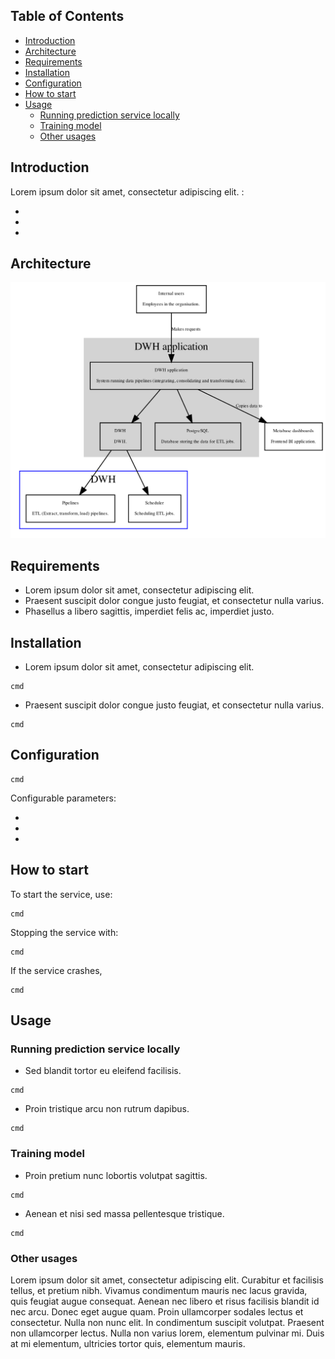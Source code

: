 <!-- TABLE OF CONTENTS -->
## Table of Contents

- [Introduction](#introduction)
- [Architecture](#architecture)
- [Requirements](#requirements)
- [Installation](#installation)
- [Configuration](#configuration)
- [How to start](#how-to-start)
- [Usage](#usage)
  * [Running prediction service locally](#running-prediction-service-locally)
  * [Training model](#training-model)
  * [Other usages](#other-usages)



<!-- INTRODUCTION -->
## Introduction

Lorem ipsum dolor sit amet, consectetur adipiscing elit. :

-
-
- 

## Architecture

![Architecture](c4/images/architecture_graph.png)

<!-- REQUIREMENTS -->
## Requirements

- Lorem ipsum dolor sit amet, consectetur adipiscing elit.
- Praesent suscipit dolor congue justo feugiat, et consectetur nulla varius.
- Phasellus a libero sagittis, imperdiet felis ac, imperdiet justo.

<!-- INSTALLATION -->
## Installation


* Lorem ipsum dolor sit amet, consectetur adipiscing elit.

```
cmd
```

* Praesent suscipit dolor congue justo feugiat, et consectetur nulla varius.

```
cmd
```

<!-- CONFIGURATION -->
## Configuration

```
cmd
```

Configurable parameters:

*
*
*

<!-- HOW TO START -->
## How to start

To start the service, use:

```
cmd
```

Stopping the service with:

```
cmd
```

If the service crashes, 

```
cmd
```



<!-- USAGE EXAMPLES -->
## Usage

### Running prediction service locally

* Sed blandit tortor eu eleifend facilisis.

```
cmd
```

* Proin tristique arcu non rutrum dapibus.

```
cmd
```


### Training model

* Proin pretium nunc lobortis volutpat sagittis.

```
cmd
```

* Aenean et nisi sed massa pellentesque tristique.

```
cmd
```

### Other usages

Lorem ipsum dolor sit amet, consectetur adipiscing elit. Curabitur et facilisis tellus, et pretium nibh. Vivamus condimentum mauris nec lacus gravida, quis feugiat augue consequat. Aenean nec libero et risus facilisis blandit id nec arcu. Donec eget augue quam. Proin ullamcorper sodales lectus et consectetur. Nulla non nunc elit. In condimentum suscipit volutpat. Praesent non ullamcorper lectus. Nulla non varius lorem, elementum pulvinar mi. Duis at mi elementum, ultricies tortor quis, elementum mauris.




